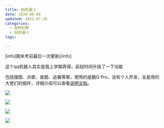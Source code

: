 ```yaml
---
title: QQ机器人
date: 2020-06-09
updated: 2021-07-26
categories:
  - 各种折腾
  - QQ机器人
tags:

---
```


<p>[info]期末考前最后一次更新[/info]</p>

<p>这个qq机器人其实是我上学期弄得，前段时间升级了一下功能</p>

<p>包括搜图、点歌、查题、追番等等，使用的是酷Q Pro，没有个人开发，全是用的大佬们的插件，详细介绍可以查看<a href="http://help.blueflame.org.cn/">说明文档</a>。</p>

![](https://img.blueflame.org.cn/images/2020/06/image.png)</figure>

![](https://img.blueflame.org.cn/images/2020/06/image-1.png)</figure>

![](https://img.blueflame.org.cn/images/2020/06/image-2.png)</figure>

![](https://img.blueflame.org.cn/images/2020/06/image-3.png)</figure>
